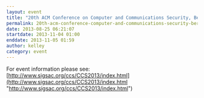 ```yaml
---
layout: event
title: "20th ACM Conference on Computer and Communications Security, Berlin, Germany"
permalink: 20th-acm-conference-computer-and-communications-security-berlin-germany
date: 2013-08-25 06:21:07
startdate: 2013-11-04 01:00
enddate: 2013-11-05 01:59
author: kelley
category: event
---
```


For event information please see:  
 [http://www.sigsac.org/ccs/CCS2013/index.html](http://www.sigsac.org/ccs/CCS2013/index.html "http://www.sigsac.org/ccs/CCS2013/index.html")
